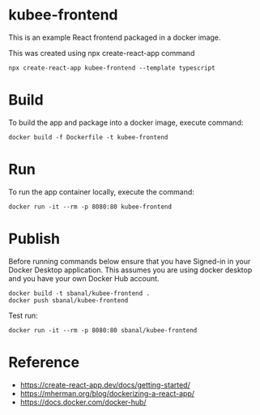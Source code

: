 
# kubee-frontend

This is an example React frontend packaged in a docker image.

This was created using npx create-react-app command
```
npx create-react-app kubee-frontend --template typescript
```

# Build

To build the app and package into a docker image, execute command:
```
docker build -f Dockerfile -t kubee-frontend 
```

# Run

To run the app container locally, execute the command:
```
docker run -it --rm -p 8080:80 kubee-frontend
```

# Publish

Before running commands below ensure that you have Signed-in in your Docker Desktop application.
This assumes you are using docker desktop and you have your own Docker Hub account.

```
docker build -t sbanal/kubee-frontend .
docker push sbanal/kubee-frontend
```

Test run:
```
docker run -it --rm -p 8080:80 sbanal/kubee-frontend
```

# Reference

* https://create-react-app.dev/docs/getting-started/
* https://mherman.org/blog/dockerizing-a-react-app/
* https://docs.docker.com/docker-hub/
